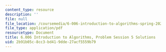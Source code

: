 ```yaml
---
content_type: resource
description: ''
file: null
file_location: /coursemedia/6-006-introduction-to-algorithms-spring-2020/2b91b05c8cc3bd419dde27acf5559b79_MIT6_006S20_prob5sol.pdf
file_type: application/pdf
resourcetype: Document
title: 6.006 Introduction to Algorithms, Problem Session 5 Solutions
uid: 2b91b05c-8cc3-bd41-9dde-27acf5559b79
---
```


